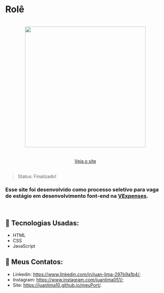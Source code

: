 # Rolê
<div align="center">
<img style="margin: 18px;" height="380em" src="https://user-images.githubusercontent.com/69512975/119992089-8f03de00-bfa0-11eb-8558-f0555e61d6be.png"/>
</div>

</br>

<div align="center"> 
<a href="https://juanlima10.github.io/role/index.html">Veja o site</a>
</div>

</br>

> Status: Finalizado!

### Esse site foi desenvolvido como processo seletivo para vaga de estágio em desenvolvimento font-end na <a href="https://www.linkedin.com/company/vexpenses/">VExpenses</a>.

<br/>

## 🧪 Tecnologias Usadas:

+ HTML
+ CSS
+ JavaScript

## 🧾 Meus Contatos:

* Linkedin: <a href="https://www.linkedin.com/in/juan-lima-297b9a1b4/">https://www.linkedin.com/in/juan-lima-297b9a1b4/</a>;
* Instagram: <a href="https://www.instagram.com/juanlima051/">https://www.instagram.com/juanlima051/</a>;
* Site: <a href="https://juanlima10.github.io/meuPort/">https://juanlima10.github.io/meuPort/</a>.
